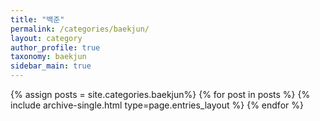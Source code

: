 ```yaml
---
title: "백준"
permalink: /categories/baekjun/
layout: category
author_profile: true
taxonomy: baekjun
sidebar_main: true
---
```




{% assign posts = site.categories.baekjun%}
{% for post in posts %} {% include archive-single.html type=page.entries_layout %} {% endfor %}

